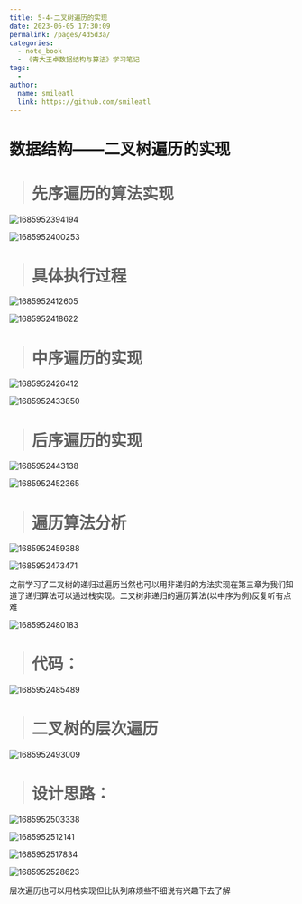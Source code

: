 ```yaml
---
title: 5-4-二叉树遍历的实现
date: 2023-06-05 17:30:09
permalink: /pages/4d5d3a/
categories:
  - note_book
  - 《青大王卓数据结构与算法》学习笔记
tags:
  - 
author: 
  name: smileatl
  link: https://github.com/smileatl
---
```

数据结构——二叉树遍历的实现
==============

> 先序遍历的算法实现
> =========

![1685952394194](/assets/1685952394194.png)

![1685952400253](/assets/1685952400253.png)

> 具体执行过程
> ======

![1685952412605](/assets/1685952412605.png)

![1685952418622](/assets/1685952418622.png)

> 中序遍历的实现
> =======

![1685952426412](/assets/1685952426412.png)

![1685952433850](/assets/1685952433850.png)

> 后序遍历的实现
> =======

![1685952443138](/assets/1685952443138.png)

![1685952452365](/assets/1685952452365.png)

> 遍历算法分析
> ======

![1685952459388](/assets/1685952459388.png)

![1685952473471](/assets/1685952473471.png)

之前学习了二叉树的递归过遍历当然也可以用非递归的方法实现在第三章为我们知道了递归算法可以通过栈实现。二叉树非递归的遍历算法(以中序为例)反复听有点难

![1685952480183](/assets/1685952480183.png)

> 代码：
> ===

![1685952485489](/assets/1685952485489.png)

> 二叉树的层次遍历
> ========

![1685952493009](/assets/1685952493009.png)

> 设计思路：
> =====

![1685952503338](/assets/1685952503338.png)

![1685952512141](/assets/1685952512141.png)

![1685952517834](/assets/1685952517834.png)

![1685952528623](/assets/1685952528623.png)

层次遍历也可以用栈实现但比队列麻烦些不细说有兴趣下去了解  



  

